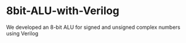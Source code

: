 # 8bit-ALU-with-Verilog
We developed an 8-bit ALU for signed and unsigned complex numbers using Verilog
